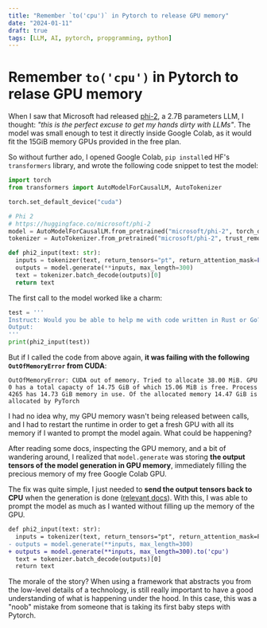 ```yaml
---
title: "Remember `to('cpu')` in Pytorch to release GPU memory"
date: "2024-01-11"
draft: true
tags: [LLM, AI, pytorch, propgramming, python]
---
```


# Remember `to('cpu')` in Pytorch to relase GPU memory

When I saw that Microsoft had released [phi-2](https://www.microsoft.com/en-us/research/blog/phi-2-the-surprising-power-of-small-language-models/), a 2.7B parameters LLM, I thought: _"this is the perfect excuse to get my hands dirty with LLMs"_. The model was small enough to test it directly inside Google Colab, as it would fit the 15GiB memory GPUs provided in the free plan.

So without further ado, I opened Google Colab, `pip install`ed HF's `transformers` library, and wrote the following code snippet to test the model:

```python
import torch
from transformers import AutoModelForCausalLM, AutoTokenizer

torch.set_default_device("cuda")

# Phi 2
# https://huggingface.co/microsoft/phi-2
model = AutoModelForCausalLM.from_pretrained("microsoft/phi-2", torch_dtype="auto", trust_remote_code=True)
tokenizer = AutoTokenizer.from_pretrained("microsoft/phi-2", trust_remote_code=True)

def phi2_input(text: str):
  inputs = tokenizer(text, return_tensors="pt", return_attention_mask=False)
  outputs = model.generate(**inputs, max_length=300)
  text = tokenizer.batch_decode(outputs)[0]
  return text
```

The first call to the model worked like a charm:
```python
test = '''
Instruct: Would you be able to help me with code written in Rust or Go? Please only answer to my question and tag as <end> when you have finished answering my specific question.
Output:
'''
print(phi2_input(test))
```
But if I called the code from above again, __it was failing with the following `OutOfMemoryError` from CUDA__:
```console
OutOfMemoryError: CUDA out of memory. Tried to allocate 38.00 MiB. GPU 0 has a total capacty of 14.75 GiB of which 15.06 MiB is free. Process 4265 has 14.73 GiB memory in use. Of the allocated memory 14.47 GiB is allocated by PyTorch
```
I had no idea why, my GPU memory wasn't being released between calls, and I had to restart the runtime in order to get a fresh GPU with all its memory if I wanted to prompt the model again. What could be happening?

After reading some docs, inspecting the GPU memory, and a bit of wandering around, I realized that `model.generate` was storing __the output tensors of the model generation in GPU memory__, immediately filling the precious memory of my free Google Colab GPU.

The fix was quite simple, I just needed to __send the output tensors back to CPU__ when the generation is done ([relevant docs](https://pytorch.org/docs/stable/tensors.html#torch.Tensor.to)). With this, I was able to prompt the model as much as I wanted without filling up the memory of the GPU.

```diff
def phi2_input(text: str):
  inputs = tokenizer(text, return_tensors="pt", return_attention_mask=False)
- outputs = model.generate(**inputs, max_length=300)
+ outputs = model.generate(**inputs, max_length=300).to('cpu')
  text = tokenizer.batch_decode(outputs)[0]
  return text
```

The morale of the story? When using a framework that abstracts you from the low-level details of a technology, is still really important to have a good understanding of what is happening under the hood. In this case, this was a "noob" mistake from someone that is taking its first baby steps with Pytorch.


